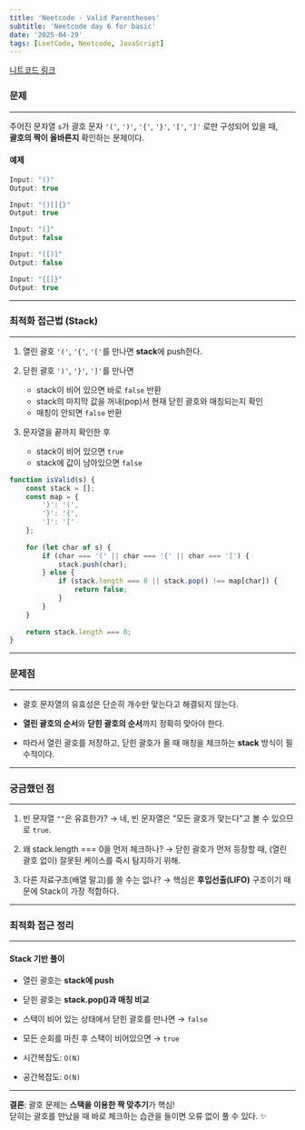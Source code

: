 ```yaml
---
title: 'Neetcode - Valid Parentheses'
subtitle: 'Neetcode day 6 for basic'
date: '2025-04-29'
tags: [LeetCode, Neetcode, JavaScript]
---
```


<span class='blogLink'>[니트코드 링크](https://neetcode.io/problems/validate-parentheses)</span>

### 문제

----

주어진 문자열 `s`가 괄호 문자 `'('`, `')'`, `'{'`, `'}'`, `'['`, `']'` 로만 구성되어 있을 때,  
**괄호의 짝이 올바른지** 확인하는 문제이다.

#### **예제**

```javascript
Input: "()"
Output: true

Input: "()[]{}"
Output: true

Input: "(]"
Output: false

Input: "([)]"
Output: false

Input: "{[]}"
Output: true
```

----

### 최적화 접근법 (Stack)

----

1. 열린 괄호 `'('`, `'{'`, `'['`를 만나면 **stack**에 push한다.

2. 닫힌 괄호 `')'`, `'}'`, `']'`를 만나면
   - stack이 비어 있으면 바로 `false` 반환
   - stack의 마지막 값을 꺼내(pop)서 현재 닫힌 괄호와 매칭되는지 확인
   - 매칭이 안되면 `false` 반환

3. 문자열을 끝까지 확인한 후
   - stack이 비어 있으면 `true`
   - stack에 값이 남아있으면 `false`

```javascript
function isValid(s) {
    const stack = [];
    const map = {
        ')': '(',
        '}': '{',
        ']': '['
    };
    
    for (let char of s) {
        if (char === '(' || char === '{' || char === '[') {
            stack.push(char);
        } else {
            if (stack.length === 0 || stack.pop() !== map[char]) {
                return false;
            }
        }
    }
    
    return stack.length === 0;
}
```

----

### 문제점

----

- 괄호 문자열의 유효성은 단순히 개수만 맞는다고 해결되지 않는다.

- **열린 괄호의 순서**와 **닫힌 괄호의 순서**까지 정확히 맞아야 한다.

- 따라서 열린 괄호를 저장하고, 닫힌 괄호가 올 때 매칭을 체크하는 **stack** 방식이 필수적이다.

----

### 궁금했던 점

----

1. 빈 문자열 `""`은 유효한가? → 네, 빈 문자열은 "모든 괄호가 맞는다"고 볼 수 있으므로 `true`.

2. 왜 stack.length === 0을 먼저 체크하나? → 닫힌 괄호가 먼저 등장할 때, (열린 괄호 없이) 잘못된 케이스를 즉시 탐지하기 위해.

3. 다른 자료구조(배열 말고)를 쓸 수는 없나? → 핵심은 **후입선출(LIFO)** 구조이기 때문에 Stack이 가장 적합하다.

----

### 최적화 접근 정리

----

#### **Stack 기반 풀이**

- 열린 괄호는 **stack에 push**
- 닫힌 괄호는 **stack.pop()과 매칭 비교**
- 스택이 비어 있는 상태에서 닫힌 괄호를 만나면 → `false`
- 모든 순회를 마친 후 스택이 비어있으면 → `true`

- 시간복잡도: `O(N)`
- 공간복잡도: `O(N)`

----

**결론**: 괄호 문제는 **스택을 이용한 짝 맞추기**가 핵심!  
닫히는 괄호를 만났을 때 바로 체크하는 습관을 들이면 오류 없이 풀 수 있다. ✨
